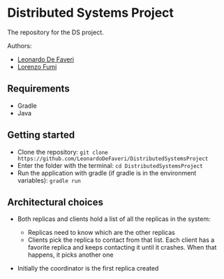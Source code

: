# Distributed Systems Project

The repository for the DS project.

Authors:

- [Leonardo De Faveri](https://github.com/LeonardoDeFaveri)
- [Lorenzo Fumi](https://github.com/DeeJack)

## Requirements

- Gradle
- Java

## Getting started

- Clone the repository: `git clone https://github.com/LeonardoDeFaveri/DistributedSystemsProject`
- Enter the folder with the terminal: `cd DistributedSystemsProject`
- Run the application with gradle (if gradle is in the environment variables): `gradle run`

## Architectural choices

- Both replicas and clients hold a list of all the replicas in the system:

  - Replicas need to know which are the other replicas
  - Clients pick the replica to contact from that list. Each client has a
    favorite replica and keeps contacting it until it crashes. When that happens,
    it picks another one

- Initially the coordinator is the first replica created
